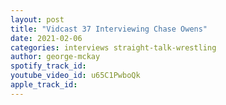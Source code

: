```yaml
---
layout: post
title: "Vidcast 37 Interviewing Chase Owens"
date: 2021-02-06
categories: interviews straight-talk-wrestling
author: george-mckay
spotify_track_id: 
youtube_video_id: u65C1PwboQk
apple_track_id: 
---
```

